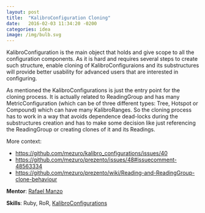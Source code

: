 ```yaml
---
layout: post
title:  "KalibroConfiguration Cloning"
date:   2016-02-03 11:34:20 -0200
categories: idea
image: /img/bulb.svg
---
```

KalibroConfiguration is the main object that holds and give scope to all the configuration components. As it is hard and requires several steps to create such structure, enable cloning of KalibroConfiguraions and its substructures will provide better usability for advanced users that are interested in configuring.

As mentioned the KalibroConfigurations is just the entry point for the cloning process. It is actually related to ReadingGroup and has many MetricConfiguration (which can be of three different types: Tree, Hotspot or Compound) which can have many KalibroRanges. So the cloning process has to work in a way that avoids dependence dead-locks during the substructures creation and has to make some decision like just referencing the ReadingGroup or creating clones of it and its Readings.

More context:

* https://github.com/mezuro/kalibro_configurations/issues/40
* https://github.com/mezuro/prezento/issues/48#issuecomment-48563334
* https://github.com/mezuro/prezento/wiki/Reading-and-ReadingGroup-clone-behaviour

**Mentor**: [Rafael Manzo](https://github.com/rafamanzo/)

**Skills**: Ruby, RoR, [KalibroConfigurations](https://github.com/mezuro/kalibro_configurations)
